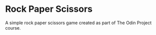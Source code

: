 # Rock Paper Scissors

A simple rock paper scissors game created as part of The Odin Project course.
